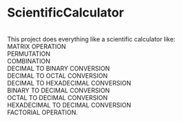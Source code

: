 # ScientificCalculator 
<br>
This project does everything like a scientific calculator like:
<br>
MATRIX OPERATION <br>
PERMUTATION <br>
COMBINATION <br>
DECIMAL TO BINARY CONVERSION <br>
DECIMAL TO OCTAL CONVERSION <br>
DECIMAL TO HEXADECIMAL CONVERSION <br>
BINARY  TO DECIMAL CONVERSION <br>
OCTAL TO DECIMAL CONVERSION <br>
HEXADECIMAL  TO DECIMAL CONVERSION <br>
FACTORIAL OPERATION. <br>
